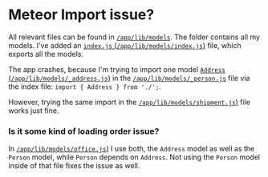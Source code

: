 
# Meteor Import issue?

All relevant files can be found in [`/app/lib/models`](app/lib/models).
The folder contains all my models. I've added an [`index.js` (`/app/lib/models/index.js`)](app/lib/models/index.js) file, which exports all the models.

The app crashes, because I'm trying to import one model [`Address` (`/app/lib/models/_address.js`)](/app/lib/models/_address.js) in the [`/app/lib/models/_person.js`](/app/lib/models/_person.js) file via the index file: `import { Address } from './';`.

However, trying the same import in the [`/app/lib/models/shipment.js`)](/app/lib/models/shipment.js) file works just fine.

### Is it some kind of loading order issue?
In [`/app/lib/models/office.js`)](/app/lib/models/office.js) I use both, the `Address` model as well as the `Person` model, while `Person` depends on `Address`. Not using the `Person` model inside of that file fixes the issue as well.
